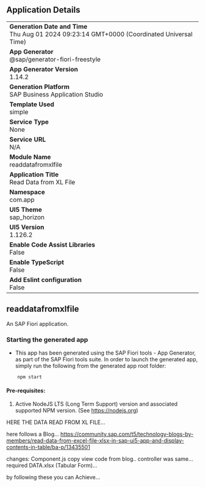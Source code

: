 ## Application Details
|               |
| ------------- |
|**Generation Date and Time**<br>Thu Aug 01 2024 09:23:14 GMT+0000 (Coordinated Universal Time)|
|**App Generator**<br>@sap/generator-fiori-freestyle|
|**App Generator Version**<br>1.14.2|
|**Generation Platform**<br>SAP Business Application Studio|
|**Template Used**<br>simple|
|**Service Type**<br>None|
|**Service URL**<br>N/A|
|**Module Name**<br>readdatafromxlfile|
|**Application Title**<br>Read Data from XL File|
|**Namespace**<br>com.app|
|**UI5 Theme**<br>sap_horizon|
|**UI5 Version**<br>1.126.2|
|**Enable Code Assist Libraries**<br>False|
|**Enable TypeScript**<br>False|
|**Add Eslint configuration**<br>False|

## readdatafromxlfile

An SAP Fiori application.

### Starting the generated app

-   This app has been generated using the SAP Fiori tools - App Generator, as part of the SAP Fiori tools suite.  In order to launch the generated app, simply run the following from the generated app root folder:

```
    npm start
```

#### Pre-requisites:

1. Active NodeJS LTS (Long Term Support) version and associated supported NPM version.  (See https://nodejs.org)



HERE THE DATA READ FROM XL FILE...

here follows a Blog...
https://community.sap.com/t5/technology-blogs-by-members/read-data-from-excel-file-xlsx-in-sap-ui5-app-and-display-contents-in-table/ba-p/13435501

changes:
Component.js
copy view code from blog..
controller was same...
required DATA.xlsx (Tabular Form)...

by following these you can Achieve...


